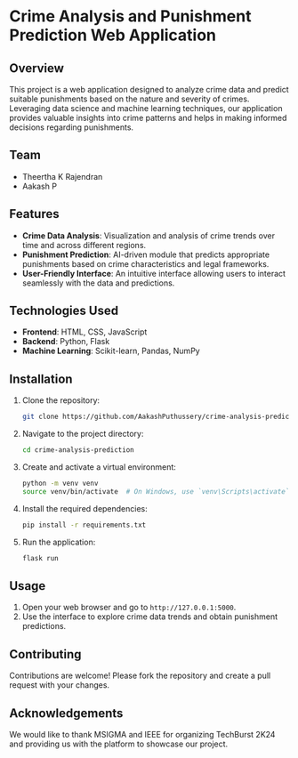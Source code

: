 # Crime Analysis and Punishment Prediction Web Application

## Overview

This project is a web application designed to analyze crime data and predict suitable punishments based on the nature and severity of crimes. Leveraging data science and machine learning techniques, our application provides valuable insights into crime patterns and helps in making informed decisions regarding punishments.

## Team

- Theertha K Rajendran
- Aakash P

## Features

- **Crime Data Analysis**: Visualization and analysis of crime trends over time and across different regions.
- **Punishment Prediction**: AI-driven module that predicts appropriate punishments based on crime characteristics and legal frameworks.
- **User-Friendly Interface**: An intuitive interface allowing users to interact seamlessly with the data and predictions.

## Technologies Used

- **Frontend**: HTML, CSS, JavaScript
- **Backend**: Python, Flask
- **Machine Learning**: Scikit-learn, Pandas, NumPy

## Installation

1. Clone the repository:
    ```bash
    git clone https://github.com/AakashPuthussery/crime-analysis-prediction.git
    ```
2. Navigate to the project directory:
    ```bash
    cd crime-analysis-prediction
    ```
3. Create and activate a virtual environment:
    ```bash
    python -m venv venv
    source venv/bin/activate  # On Windows, use `venv\Scripts\activate`
    ```
4. Install the required dependencies:
    ```bash
    pip install -r requirements.txt
    ```
5. Run the application:
    ```bash
    flask run
    ```

## Usage

1. Open your web browser and go to `http://127.0.0.1:5000`.
2. Use the interface to explore crime data trends and obtain punishment predictions.

## Contributing

Contributions are welcome! Please fork the repository and create a pull request with your changes. 

## Acknowledgements

We would like to thank MSIGMA and IEEE for organizing TechBurst 2K24 and providing us with the platform to showcase our project.

